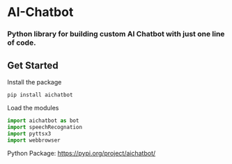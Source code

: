 # AI-Chatbot

### Python library for building custom AI Chatbot with just one line of code.


<!-- ## Features -->


<!-- Demo Output of AI Chatbot -->


## Get Started

Install the package
```
pip install aichatbot
```

Load the modules
```python
import aichatbot as bot
import speechRecognation
import pyttsx3
import webbrowser
```





Python Package: https://pypi.org/project/aichatbot/


